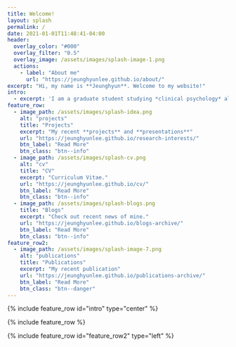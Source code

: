 ```yaml
---
title: Welcome!
layout: splash
permalink: /
date: 2021-01-01T11:48:41-04:00
header:
  overlay_color: "#000"
  overlay_filter: "0.5"
  overlay_image: /assets/images/splash-image-1.png
  actions:
    - label: "About me"
      url: "https://jeunghyunlee.github.io/about/"
excerpt: "Hi, my name is **Jeunghyun**. Welcome to my website!"
intro:
  - excerpt: 'I am a graduate student studying *clinical psychology* along with *neuroimaging techniques* and *computational modeling*.' 
feature_row:
  - image_path: /assets/images/splash-idea.png
    alt: "projects"
    title: "Projects"
    excerpt: "My recent **projects** and **presentations**"
    url: "https://jeunghyunlee.github.io/research-interests/"
    btn_label: "Read More"
    btn_class: "btn--info"
  - image_path: /assets/images/splash-cv.png
    alt: "cv"
    title: "CV"
    excerpt: "Curriculum Vitae."
    url: "https://jeunghyunlee.github.io/cv/"
    btn_label: "Read More"
    btn_class: "btn--info"
  - image_path: /assets/images/splash-blogs.png
    title: "Blogs"
    excerpt: "Check out recent news of mine."
    url: "https://jeunghyunlee.github.io/blogs-archive/"
    btn_label: "Read More"
    btn_class: "btn--info"
feature_row2:
  - image_path: /assets/images/splash-image-7.png
    alt: "publications"
    title: "Publications"
    excerpt: "My recent publication"
    url: "https://jeunghyunlee.github.io/publications-archive/"
    btn_label: "Read More"
    btn_class: "btn--danger"
---
```


{% include feature_row id="intro" type="center" %}

{% include feature_row %}

{% include feature_row id="feature_row2" type="left" %}

